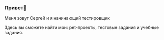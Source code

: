 ### Привет👋 
Меня зовут Сергей и я начинающий тестировщик

Здесь вы сможете найти мои: pet-проекты, тестовые задания и учебные задания. 


<!--
**GvozdevSV/GvozdevSV** is a ✨ _special_ ✨ repository because its `README.md` (this file) appears on your GitHub profile.

Here are some ideas to get you started:

- 🔭 I’m currently working on ...
- 🌱 I’m currently learning ...
- 👯 I’m looking to collaborate on ...
- 🤔 I’m looking for help with ...
- 💬 Ask me about ...
- 📫 How to reach me: ...
- 😄 Pronouns: ...
- ⚡ Fun fact: ...
-->

